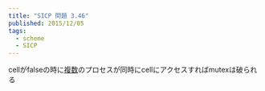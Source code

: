 ```yaml
---
title: "SICP 問題 3.46"
published: 2015/12/05
tags:
  - scheme
  - SICP
---
```


<p>cellがfalseの時に<a class="keyword" href="http://d.hatena.ne.jp/keyword/%CA%A3%BF%F4">複数</a>のプロセスが同時にcellにアクセスすればmutexは破られる</p>

